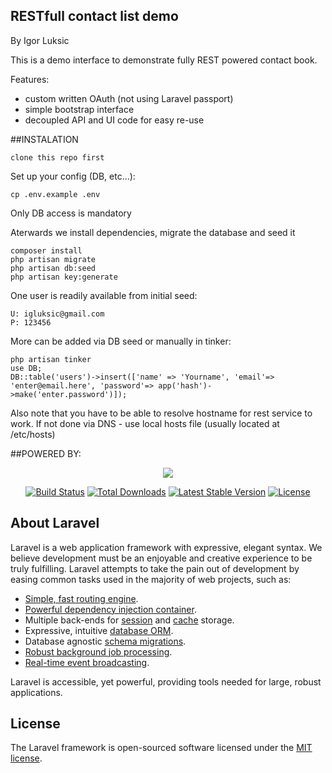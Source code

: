 ## RESTfull contact list demo
By Igor Luksic

This is a demo interface to demonstrate fully REST powered contact book.

Features:

- custom written OAuth (not using Laravel passport)
- simple bootstrap interface
- decoupled API and UI code for easy re-use

##INSTALATION

```
clone this repo first
```

Set up your config (DB, etc...):
```$xslt
cp .env.example .env
```
Only DB access is mandatory

Aterwards we install dependencies, migrate the database and seed it
```$xslt
composer install
php artisan migrate
php artisan db:seed
php artisan key:generate
```

One user is readily available from initial seed:

```$xslt
U: igluksic@gmail.com 
P: 123456
```

More can be added via DB seed or manually in tinker:
```$xslt
php artisan tinker
use DB;
DB::table('users')->insert(['name' => 'Yourname', 'email'=> 'enter@email.here', 'password'=> app('hash')->make('enter.password')]);
```

Also note that you have to be able to resolve hostname for rest service to work.
If not done via DNS - use local hosts file (usually located at /etc/hosts)

##POWERED BY: 
<p align="center"><img src="https://laravel.com/assets/img/components/logo-laravel.svg"></p>

<p align="center">
<a href="https://travis-ci.org/laravel/framework"><img src="https://travis-ci.org/laravel/framework.svg" alt="Build Status"></a>
<a href="https://packagist.org/packages/laravel/framework"><img src="https://poser.pugx.org/laravel/framework/d/total.svg" alt="Total Downloads"></a>
<a href="https://packagist.org/packages/laravel/framework"><img src="https://poser.pugx.org/laravel/framework/v/stable.svg" alt="Latest Stable Version"></a>
<a href="https://packagist.org/packages/laravel/framework"><img src="https://poser.pugx.org/laravel/framework/license.svg" alt="License"></a>
</p>

## About Laravel

Laravel is a web application framework with expressive, elegant syntax. We believe development must be an enjoyable and creative experience to be truly fulfilling. Laravel attempts to take the pain out of development by easing common tasks used in the majority of web projects, such as:

- [Simple, fast routing engine](https://laravel.com/docs/routing).
- [Powerful dependency injection container](https://laravel.com/docs/container).
- Multiple back-ends for [session](https://laravel.com/docs/session) and [cache](https://laravel.com/docs/cache) storage.
- Expressive, intuitive [database ORM](https://laravel.com/docs/eloquent).
- Database agnostic [schema migrations](https://laravel.com/docs/migrations).
- [Robust background job processing](https://laravel.com/docs/queues).
- [Real-time event broadcasting](https://laravel.com/docs/broadcasting).

Laravel is accessible, yet powerful, providing tools needed for large, robust applications.

## License

The Laravel framework is open-sourced software licensed under the [MIT license](https://opensource.org/licenses/MIT).
